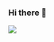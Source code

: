 
### Hi there 👋

<a href="https://skillicons.dev">
  <img src="https://skillicons.dev/icons?i=perl,php,python,go,java,c,cs,cpp,linux,bash,git,docker,mysql,visualstudio,sublime,eclipse,html&perline=9" />
</a>
